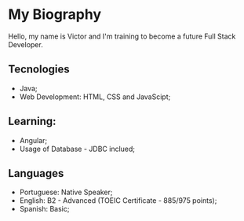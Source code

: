 # My Biography

Hello, my name is Victor and I'm training to become a future Full Stack Developer.

## Tecnologies

+ Java;
+ Web Development: HTML, CSS and JavaScipt;

## Learning:
  
+ Angular;
+ Usage of Database - JDBC inclued;

## Languages

+ Portuguese: Native Speaker;
+ English: B2 - Advanced (TOEIC Certificate - 885/975 points);
+ Spanish: Basic;
